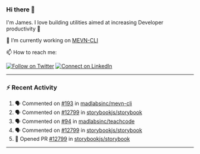 ### Hi there 👋

I'm James. I love building utilities aimed at increasing Developer productivity :raised_hands: 

🔭 I’m currently working on [MEVN-CLI](https://github.com/madlabsinc/mevn-cli)

📫 How to reach me:

[![Follow on Twitter](https://img.shields.io/badge/--twitter?label=Twitter&logo=Twitter&style=social)](https://twitter.com/james_madhacks) [![Connect on LinkedIn](https://img.shields.io/badge/--linkedin?label=LinkedIn&logo=LinkedIn&style=social)](https://www.linkedin.com/in/jamesgeorge007)

---

### :zap: Recent Activity

<!--START_SECTION:activity-->
1. 🗣 Commented on [#193](https://github.com/madlabsinc/mevn-cli/issues/193) in [madlabsinc/mevn-cli](https://github.com/madlabsinc/mevn-cli)
2. 🗣 Commented on [#12799](https://github.com/storybookjs/storybook/issues/12799) in [storybookjs/storybook](https://github.com/storybookjs/storybook)
3. 🗣 Commented on [#94](https://github.com/madlabsinc/teachcode/issues/94) in [madlabsinc/teachcode](https://github.com/madlabsinc/teachcode)
4. 🗣 Commented on [#12799](https://github.com/storybookjs/storybook/issues/12799) in [storybookjs/storybook](https://github.com/storybookjs/storybook)
5. 💪 Opened PR [#12799](https://github.com/storybookjs/storybook/pull/12799) in [storybookjs/storybook](https://github.com/storybookjs/storybook)
<!--END_SECTION:activity-->

---

<!--
**jamesgeorge007/jamesgeorge007** is a ✨ _special_ ✨ repository because its `README.md` (this file) appears on your GitHub profile.

Here are some ideas to get you started:

- 🌱 I’m currently learning ...
- 👯 I’m looking to collaborate on ...
- 🤔 I’m looking for help with ...
- 💬 Ask me about ...
- 😄 Pronouns: ...
- ⚡ Fun fact: ...
-->
